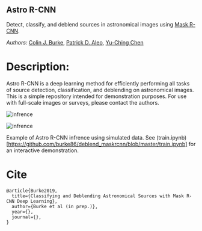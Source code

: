 ## Astro R-CNN

Detect, classify, and deblend sources in astronomical images using [Mask R-CNN](https://github.com/matterport/Mask_RCNN).

*Authors:* 
[Colin J. Burke](https://astro.illinois.edu/directory/profile/colinjb2), [Patrick D. Aleo](https://astro.illinois.edu/directory/profile/paleo2), [Yu-Ching Chen](https://astro.illinois.edu/directory/profile/ycchen)

# Description:

Astro R-CNN is a deep learning method for efficiently performing all tasks of source detection, classification, and deblending on astronomical images. This is a simple repository intended for demonstration purposes. For use with full-scale images or surveys, please contact the authors.

![infrence](https://user-images.githubusercontent.com/13906989/61023275-e37f1f80-a36e-11e9-9c01-8ab3d44bb836.png)


![infrence](https://user-images.githubusercontent.com/13906989/61023273-e1b55c00-a36e-11e9-85df-cf7471a44aa9.png)


Example of Astro R-CNN infrence using simulated data. See (train.ipynb)[https://github.com/burke86/deblend_maskrcnn/blob/master/train.ipynb] for an interactive demonstration. 

# Cite

```
@article{Burke2019,
  title={Classifying and Deblending Astronomical Sources with Mask R-CNN Deep Learning},
  author={Burke et al (in prep.)},
  year={},
  journal={},
}
```

